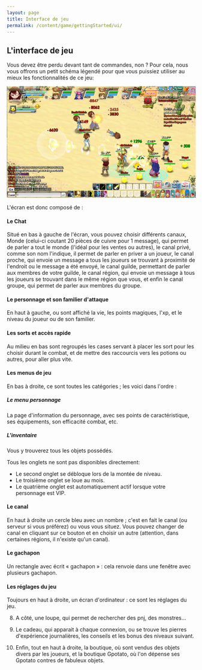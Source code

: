 ```yaml
---
layout: page
title: Interface de jeu
permalink: /content/game/gettingStarted/ui/
--- 
```


## L'interface de jeu

Vous devez être perdu devant tant de commandes, non ? Pour cela, nous vous offrons un petit schéma légendé pour que vous puissiez utiliser au mieux les fonctionnalités de ce jeu:

![Interface du jeu](/assets/img/ui.png)

L'écran est donc composé de :

#### Le Chat

Situé en bas à gauche de l'écran, vous pouvez choisir différents canaux, Monde (celui-ci coutant 20 pièces de cuivre pour 1 message), qui permet de parler a tout le monde (l'idéal pour les ventes ou autres), le canal privé, comme son nom l'indique, il permet de parler en priver a un joueur, le canal proche, qui envoie un message a tous les joueurs se trouvant à proximité de l'endroit ou le message a été envoyé, le canal guilde, permettant de parler aux membres de votre guilde, le canal région, qui envoie un message à tous les joueurs se trouvant dans le même région que vous, et enfin le canal groupe, qui permet de parler aux membres du groupe.

#### Le personnage et son familier d'attaque

En haut à gauche, ou sont affiché la vie, les points magiques, l'xp, et le niveau du joueur ou de son familier.

#### Les sorts et accès rapide

Au milieu en bas sont regroupés les cases servant à placer les sort pour les choisir durant le combat, et de mettre des raccourcis vers les potions ou autres, pour aller plus vite.

#### Les menus de jeu

En bas à droite, ce sont toutes les catégories ; les voici dans l'ordre :

##### Le menu personnage

La page d'information du personnage, avec ses points de caractéristique, ses équipements, son efficacité combat, etc.

##### L'inventaire

Vous y trouverez tous les objets possédés.

Tous les onglets ne sont pas disponibles directement:

- Le second onglet se débloque lors de la montée de niveau.
- Le troisième onglet se loue au mois.
- Le quatrième onglet est automatiquement actif lorsque votre personnage est VIP.

#### Le canal

En haut à droite un cercle bleu avec un nombre ; c'est en fait le canal (ou serveur si vous préférez) ou vous vous situez. Vous pouvez changer de canal en cliquant sur ce bouton et en choisir un autre (attention, dans certaines régions, il n'existe qu'un canal).

#### Le gachapon

Un rectangle avec écrit « gachapon » : cela renvoie dans une fenêtre avec plusieurs gachapon.

#### Les réglages du jeu

Toujours en haut à droite, un écran d'ordinateur : ce sont les réglages du jeu.

8. A côté, une loupe, qui permet de rechercher des pnj, des monstres…

9. Le cadeau, qui apparait à chaque connexion, ou se trouve les pierres d'expérience journalières, les conseils et les bonus des niveaux suivant.

10. Enfin, tout en haut à droite, la boutique, où sont vendus des objets divers par les joueurs, et la boutique Gpotato, où l'on dépense ses Gpotato contres de fabuleux objets.